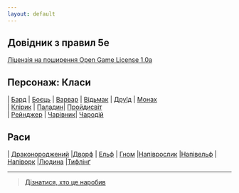 ```yaml
---
layout: default
---
```



## Довідник з правил 5e
 [Ліцензія на поширення Open Game License  1.0a ](./license.md) 


## Персонаж: Класи

| [Бард](./character/classes/bard.md)        | [Боєць](./character/classes/fighter.md)  | [Варвар](./character/classes/barbarian.md) 
| [Відьмак](./character/classes/warlock.md)  | [Друїд](./character/classes/druid.md)    | [Монах](./character/classes/monk.md)  
| [Клірик](./character/classes/cleric.md)    | [Паладин](./character/classes/paladin.md)| [Пройдисвіт](./character/classes/rogue.md)  
| [Рейнджер](./character/classes/ranger.md)  | [Чарівник](./character/classes/wizard.md)| [Чародій](./character/classes/sorcerer.md) 

## Раси

| [Драконороджений](./character/races/dragonborn.md) |[Дворф](./character/races/dwarf.md) | [Ельф](./character/races/elf.md) 
| [Гном](./character/races/gnome.md)                 |[Напіврослик]()                                 |[Напівельф](./character/races/half-elf.md)
|[Напіворк](./character/races/half-orc.md) |[Людина]() |[Тифлінґ]()

- - -
> [Дізнатися, хто це наробив](./credits.md)
